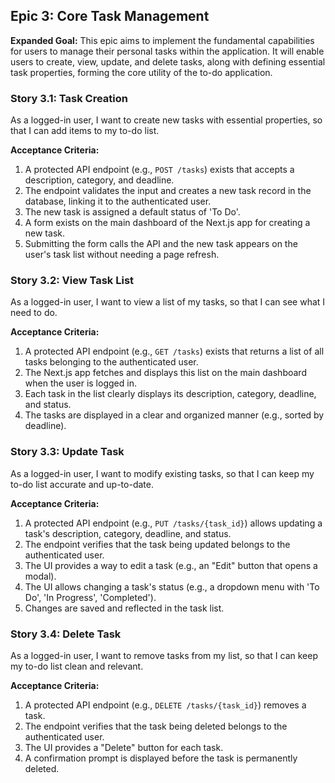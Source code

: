 ## Epic 3: Core Task Management

**Expanded Goal:** This epic aims to implement the fundamental capabilities for users to manage their personal tasks within the application. It will enable users to create, view, update, and delete tasks, along with defining essential task properties, forming the core utility of the to-do application.

### Story 3.1: Task Creation

As a logged-in user,
I want to create new tasks with essential properties,
so that I can add items to my to-do list.

**Acceptance Criteria:**
1.  A protected API endpoint (e.g., `POST /tasks`) exists that accepts a description, category, and deadline.
2.  The endpoint validates the input and creates a new task record in the database, linking it to the authenticated user.
3.  The new task is assigned a default status of 'To Do'.
4.  A form exists on the main dashboard of the Next.js app for creating a new task.
5.  Submitting the form calls the API and the new task appears on the user's task list without needing a page refresh.

### Story 3.2: View Task List

As a logged-in user,
I want to view a list of my tasks,
so that I can see what I need to do.

**Acceptance Criteria:**
1.  A protected API endpoint (e.g., `GET /tasks`) exists that returns a list of all tasks belonging to the authenticated user.
2.  The Next.js app fetches and displays this list on the main dashboard when the user is logged in.
3.  Each task in the list clearly displays its description, category, deadline, and status.
4.  The tasks are displayed in a clear and organized manner (e.g., sorted by deadline).

### Story 3.3: Update Task

As a logged-in user,
I want to modify existing tasks,
so that I can keep my to-do list accurate and up-to-date.

**Acceptance Criteria:**
1.  A protected API endpoint (e.g., `PUT /tasks/{task_id}`) allows updating a task's description, category, deadline, and status.
2.  The endpoint verifies that the task being updated belongs to the authenticated user.
3.  The UI provides a way to edit a task (e.g., an "Edit" button that opens a modal).
4.  The UI allows changing a task's status (e.g., a dropdown menu with 'To Do', 'In Progress', 'Completed').
5.  Changes are saved and reflected in the task list.

### Story 3.4: Delete Task

As a logged-in user,
I want to remove tasks from my list,
so that I can keep my to-do list clean and relevant.

**Acceptance Criteria:**
1.  A protected API endpoint (e.g., `DELETE /tasks/{task_id}`) removes a task.
2.  The endpoint verifies that the task being deleted belongs to the authenticated user.
3.  The UI provides a "Delete" button for each task.
4.  A confirmation prompt is displayed before the task is permanently deleted.
